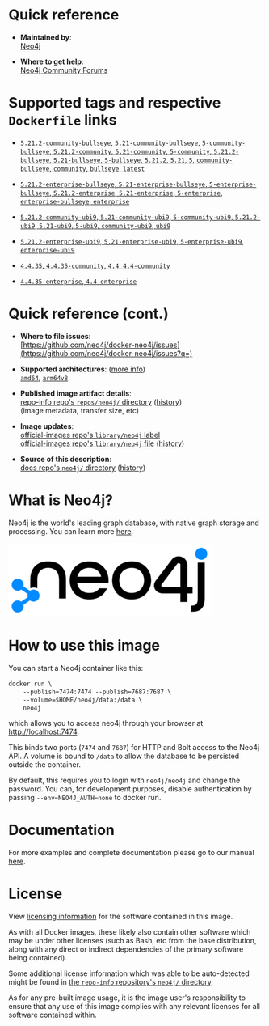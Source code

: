 <!--

********************************************************************************

WARNING:

    DO NOT EDIT "neo4j/README.md"

    IT IS AUTO-GENERATED

    (from the other files in "neo4j/" combined with a set of templates)

********************************************************************************

-->

# Quick reference

-	**Maintained by**:  
	[Neo4j](https://github.com/neo4j/docker-neo4j)

-	**Where to get help**:  
	[Neo4j Community Forums](https://community.neo4j.com)

# Supported tags and respective `Dockerfile` links

-	[`5.21.2-community-bullseye`, `5.21-community-bullseye`, `5-community-bullseye`, `5.21.2-community`, `5.21-community`, `5-community`, `5.21.2-bullseye`, `5.21-bullseye`, `5-bullseye`, `5.21.2`, `5.21`, `5`, `community-bullseye`, `community`, `bullseye`, `latest`](https://github.com/neo4j/docker-neo4j-publish/blob/ffbc64121d15ea1e1fa75115ab0d1dae0f729ffb/5.21.2/bullseye/community/Dockerfile)

-	[`5.21.2-enterprise-bullseye`, `5.21-enterprise-bullseye`, `5-enterprise-bullseye`, `5.21.2-enterprise`, `5.21-enterprise`, `5-enterprise`, `enterprise-bullseye`, `enterprise`](https://github.com/neo4j/docker-neo4j-publish/blob/ffbc64121d15ea1e1fa75115ab0d1dae0f729ffb/5.21.2/bullseye/enterprise/Dockerfile)

-	[`5.21.2-community-ubi9`, `5.21-community-ubi9`, `5-community-ubi9`, `5.21.2-ubi9`, `5.21-ubi9`, `5-ubi9`, `community-ubi9`, `ubi9`](https://github.com/neo4j/docker-neo4j-publish/blob/ffbc64121d15ea1e1fa75115ab0d1dae0f729ffb/5.21.2/ubi9/community/Dockerfile)

-	[`5.21.2-enterprise-ubi9`, `5.21-enterprise-ubi9`, `5-enterprise-ubi9`, `enterprise-ubi9`](https://github.com/neo4j/docker-neo4j-publish/blob/ffbc64121d15ea1e1fa75115ab0d1dae0f729ffb/5.21.2/ubi9/enterprise/Dockerfile)

-	[`4.4.35`, `4.4.35-community`, `4.4`, `4.4-community`](https://github.com/neo4j/docker-neo4j-publish/blob/62fed0e66f4f437924853a02aced6ffaf2b507cd/4.4.35/bullseye/community/Dockerfile)

-	[`4.4.35-enterprise`, `4.4-enterprise`](https://github.com/neo4j/docker-neo4j-publish/blob/62fed0e66f4f437924853a02aced6ffaf2b507cd/4.4.35/bullseye/enterprise/Dockerfile)

# Quick reference (cont.)

-	**Where to file issues**:  
	[https://github.com/neo4j/docker-neo4j/issues](https://github.com/neo4j/docker-neo4j/issues?q=)

-	**Supported architectures**: ([more info](https://github.com/docker-library/official-images#architectures-other-than-amd64))  
	[`amd64`](https://hub.docker.com/r/amd64/neo4j/), [`arm64v8`](https://hub.docker.com/r/arm64v8/neo4j/)

-	**Published image artifact details**:  
	[repo-info repo's `repos/neo4j/` directory](https://github.com/docker-library/repo-info/blob/master/repos/neo4j) ([history](https://github.com/docker-library/repo-info/commits/master/repos/neo4j))  
	(image metadata, transfer size, etc)

-	**Image updates**:  
	[official-images repo's `library/neo4j` label](https://github.com/docker-library/official-images/issues?q=label%3Alibrary%2Fneo4j)  
	[official-images repo's `library/neo4j` file](https://github.com/docker-library/official-images/blob/master/library/neo4j) ([history](https://github.com/docker-library/official-images/commits/master/library/neo4j))

-	**Source of this description**:  
	[docs repo's `neo4j/` directory](https://github.com/docker-library/docs/tree/master/neo4j) ([history](https://github.com/docker-library/docs/commits/master/neo4j))

# What is Neo4j?

Neo4j is the world's leading graph database, with native graph storage and processing. You can learn more [here](http://neo4j.com/developer).

![logo](https://raw.githubusercontent.com/docker-library/docs/56823e63d5b6dd7ddbb9d5d3c4a8947778055d8e/neo4j/logo.png)

# How to use this image

You can start a Neo4j container like this:

```console
docker run \
    --publish=7474:7474 --publish=7687:7687 \
    --volume=$HOME/neo4j/data:/data \
    neo4j
```

which allows you to access neo4j through your browser at [http://localhost:7474](http://localhost:7474).

This binds two ports (`7474` and `7687`) for HTTP and Bolt access to the Neo4j API. A volume is bound to `/data` to allow the database to be persisted outside the container.

By default, this requires you to login with `neo4j/neo4j` and change the password. You can, for development purposes, disable authentication by passing `--env=NEO4J_AUTH=none` to docker run.

# Documentation

For more examples and complete documentation please go to our manual [here](http://neo4j.com/docs/operations-manual/current/deployment/single-instance/docker/).

# License

View [licensing information](https://neo4j.com/licensing) for the software contained in this image.

As with all Docker images, these likely also contain other software which may be under other licenses (such as Bash, etc from the base distribution, along with any direct or indirect dependencies of the primary software being contained).

Some additional license information which was able to be auto-detected might be found in [the `repo-info` repository's `neo4j/` directory](https://github.com/docker-library/repo-info/tree/master/repos/neo4j).

As for any pre-built image usage, it is the image user's responsibility to ensure that any use of this image complies with any relevant licenses for all software contained within.
